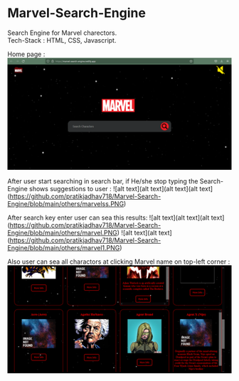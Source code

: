 # Marvel-Search-Engine
Search Engine for Marvel charectors.
<br />
Tech-Stack : HTML, CSS, Javascript.
<br />

Home page :
![alt text](https://github.com/pratikjadhav718/Marvel-Search-Engine/blob/main/others/marvel0.PNG)

After user start searching in search bar, if He/she stop typing the Search-Engine shows suggestions to user :
![alt text](alt text](alt text](alt text](https://github.com/pratikjadhav718/Marvel-Search-Engine/blob/main/others/marvelss.PNG)

After search key enter user can sea this results:
![alt text](alt text](alt text](https://github.com/pratikjadhav718/Marvel-Search-Engine/blob/main/others/marvel.PNG)
![alt text](alt text](https://github.com/pratikjadhav718/Marvel-Search-Engine/blob/main/others/marvel1.PNG)

Also user can sea all charactors at clicking Marvel name on top-left corner :
![alt text](https://github.com/pratikjadhav718/Marvel-Search-Engine/blob/main/others/marvel2.png)
